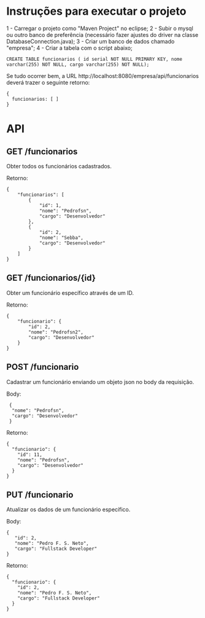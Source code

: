 # Instruções para executar o projeto
1 - Carregar o projeto como "Maven Project" no eclipse; 
2 - Subir o mysql ou outro banco de preferência (necessário fazer ajustes do driver na classe DatabaseConnection.java);
3 - Criar um banco de dados chamado "empresa";
4 - Criar a tabela com o script abaixo;

```
CREATE TABLE funcionarios ( id serial NOT NULL PRIMARY KEY, nome varchar(255) NOT NULL, cargo varchar(255) NOT NULL);
```

Se tudo ocorrer bem, a URL http://localhost:8080/empresa/api/funcionarios deverá trazer o seguinte retorno:
```
{
  funcionarios: [ ]
}
```

# API
## GET /funcionarios
Obter todos os funcionários cadastrados.

Retorno:
```
{
    "funcionarios": [
        {
            "id": 1,
            "nome": "Pedrofsn",
            "cargo": "Desenvolvedor"
        },
        {
            "id": 2,
            "nome": "Sebba",
            "cargo": "Desenvolvedor"
        }
    ]
}
```

## GET /funcionarios/{id}
Obter um funcionário específico através de um ID.

Retorno:
```
{
    "funcionario": {
        "id": 2,
        "nome": "Pedrofsn2",
        "cargo": "Desenvolvedor"
    }
}
```

## POST /funcionario
Cadastrar um funcionário enviando um objeto json no body da requisição.

Body:
```
 {
  "nome": "Pedrofsn",
  "cargo": "Desenvolvedor"
 }
```

Retorno:
```
{
  "funcionario": {
    "id": 11,
    "nome": "Pedrofsn",
    "cargo": "Desenvolvedor"
  }
}
```

## PUT /funcionario
Atualizar os dados de um funcionário específico.

Body:
```
{
   "id": 2,
   "nome": "Pedro F. S. Neto",
   "cargo": "Fullstack Developer"
}
```

Retorno:
```
{
  "funcionario": {
    "id": 2,
    "nome": "Pedro F. S. Neto",
    "cargo": "Fullstack Developer"
  }
}
```
